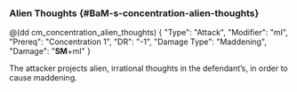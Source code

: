 ### Alien Thoughts {#BaM-s-concentration-alien-thoughts}

@(dd cm_concentration_alien_thoughts)
{ "Type": "Attack",
	"Modifier": "mI",
	"Prereq": "Concentration 1",
	"DR": "-1",
	"Damage Type": "Maddening",
	"Damage": "__SM__+mI"
}

The attacker projects alien, irrational thoughts in the defendant’s,
in order to cause maddening.
